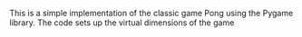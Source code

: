 This is a simple implementation of the classic game Pong using the Pygame library. The code sets up the virtual dimensions of the game
